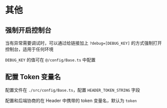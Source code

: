 # 其他

## 强制开启控制台

当有异常需要调试时，可以通过给链接加上 `?debug=[DEBUG_KEY]` 的方式强制打开控制台，适用于任何环境

`DEBUG_KEY` 的值可在 `@/config/Base.ts` 中配置

## 配置 Token 变量名

配置文件在 `./src/config/Base.ts`，配置 `HEADER_TOKEN_STRING` 字段

配置和后端协商的在 Header 中携带的 token 变量名，默认为 `token`
